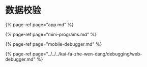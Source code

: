 # 数据校验

{% page-ref page="app.md" %}

{% page-ref page="mini-programs.md" %}

{% page-ref page="mobile-debugger.md" %}

{% page-ref page="../../../kai-fa-zhe-wen-dang/debugging/web-debugger.md" %}



